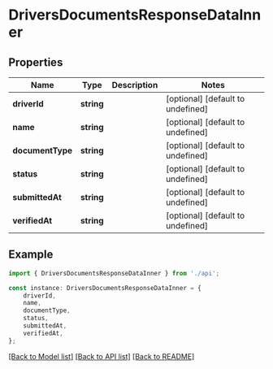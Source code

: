 # DriversDocumentsResponseDataInner


## Properties

Name | Type | Description | Notes
------------ | ------------- | ------------- | -------------
**driverId** | **string** |  | [optional] [default to undefined]
**name** | **string** |  | [optional] [default to undefined]
**documentType** | **string** |  | [optional] [default to undefined]
**status** | **string** |  | [optional] [default to undefined]
**submittedAt** | **string** |  | [optional] [default to undefined]
**verifiedAt** | **string** |  | [optional] [default to undefined]

## Example

```typescript
import { DriversDocumentsResponseDataInner } from './api';

const instance: DriversDocumentsResponseDataInner = {
    driverId,
    name,
    documentType,
    status,
    submittedAt,
    verifiedAt,
};
```

[[Back to Model list]](../README.md#documentation-for-models) [[Back to API list]](../README.md#documentation-for-api-endpoints) [[Back to README]](../README.md)
